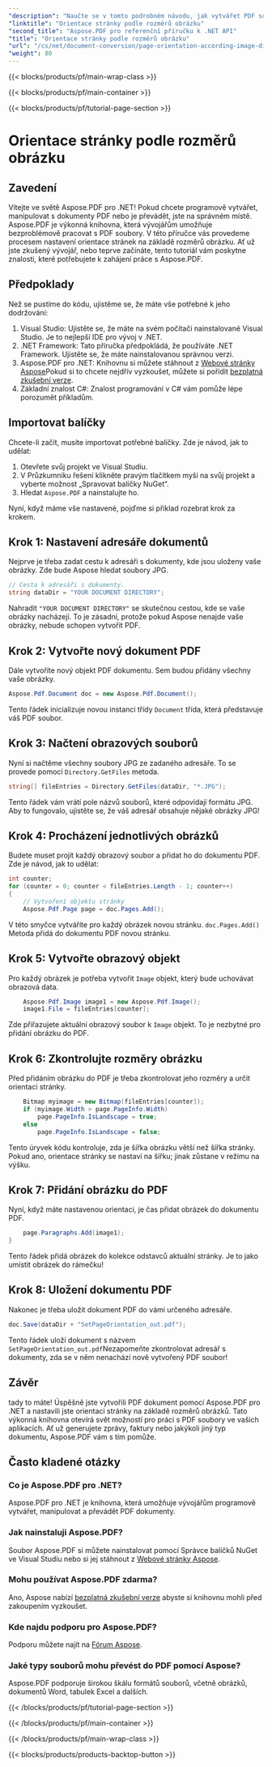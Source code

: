 ```yaml
---
"description": "Naučte se v tomto podrobném návodu, jak vytvářet PDF soubory pomocí Aspose.PDF pro .NET a jak nastavit orientaci stránky na základě rozměrů obrázku."
"linktitle": "Orientace stránky podle rozměrů obrázku"
"second_title": "Aspose.PDF pro referenční příručku k .NET API"
"title": "Orientace stránky podle rozměrů obrázku"
"url": "/cs/net/document-conversion/page-orientation-according-image-dimensions/"
"weight": 80
---
```


{{< blocks/products/pf/main-wrap-class >}}

{{< blocks/products/pf/main-container >}}

{{< blocks/products/pf/tutorial-page-section >}}

# Orientace stránky podle rozměrů obrázku

## Zavedení

Vítejte ve světě Aspose.PDF pro .NET! Pokud chcete programově vytvářet, manipulovat s dokumenty PDF nebo je převádět, jste na správném místě. Aspose.PDF je výkonná knihovna, která vývojářům umožňuje bezproblémově pracovat s PDF soubory. V této příručce vás provedeme procesem nastavení orientace stránek na základě rozměrů obrázku. Ať už jste zkušený vývojář, nebo teprve začínáte, tento tutoriál vám poskytne znalosti, které potřebujete k zahájení práce s Aspose.PDF.

## Předpoklady

Než se pustíme do kódu, ujistěme se, že máte vše potřebné k jeho dodržování:

1. Visual Studio: Ujistěte se, že máte na svém počítači nainstalované Visual Studio. Je to nejlepší IDE pro vývoj v .NET.
2. .NET Framework: Tato příručka předpokládá, že používáte .NET Framework. Ujistěte se, že máte nainstalovanou správnou verzi.
3. Aspose.PDF pro .NET: Knihovnu si můžete stáhnout z [Webové stránky Aspose](https://releases.aspose.com/pdf/net/)Pokud si to chcete nejdřív vyzkoušet, můžete si pořídit [bezplatná zkušební verze](https://releases.aspose.com/).
4. Základní znalost C#: Znalost programování v C# vám pomůže lépe porozumět příkladům.

## Importovat balíčky

Chcete-li začít, musíte importovat potřebné balíčky. Zde je návod, jak to udělat:

1. Otevřete svůj projekt ve Visual Studiu.
2. V Průzkumníku řešení klikněte pravým tlačítkem myši na svůj projekt a vyberte možnost „Spravovat balíčky NuGet“.
3. Hledat `Aspose.PDF` a nainstalujte ho.

Nyní, když máme vše nastavené, pojďme si příklad rozebrat krok za krokem.

## Krok 1: Nastavení adresáře dokumentů

Nejprve je třeba zadat cestu k adresáři s dokumenty, kde jsou uloženy vaše obrázky. Zde bude Aspose hledat soubory JPG.

```csharp
// Cesta k adresáři s dokumenty.
string dataDir = "YOUR DOCUMENT DIRECTORY";
```

Nahradit `"YOUR DOCUMENT DIRECTORY"` se skutečnou cestou, kde se vaše obrázky nacházejí. To je zásadní, protože pokud Aspose nenajde vaše obrázky, nebude schopen vytvořit PDF.

## Krok 2: Vytvořte nový dokument PDF

Dále vytvoříte nový objekt PDF dokumentu. Sem budou přidány všechny vaše obrázky.

```csharp
Aspose.Pdf.Document doc = new Aspose.Pdf.Document();
```

Tento řádek inicializuje novou instanci třídy `Document` třída, která představuje váš PDF soubor.

## Krok 3: Načtení obrazových souborů

Nyní si načtěme všechny soubory JPG ze zadaného adresáře. To se provede pomocí `Directory.GetFiles` metoda.

```csharp
string[] fileEntries = Directory.GetFiles(dataDir, "*.JPG");
```

Tento řádek vám vrátí pole názvů souborů, které odpovídají formátu JPG. Aby to fungovalo, ujistěte se, že váš adresář obsahuje nějaké obrázky JPG!

## Krok 4: Procházení jednotlivých obrázků

Budete muset projít každý obrazový soubor a přidat ho do dokumentu PDF. Zde je návod, jak to udělat:

```csharp
int counter;
for (counter = 0; counter < fileEntries.Length - 1; counter++)
{
    // Vytvoření objektu stránky
    Aspose.Pdf.Page page = doc.Pages.Add();
```

V této smyčce vytváříte pro každý obrázek novou stránku. `doc.Pages.Add()` Metoda přidá do dokumentu PDF novou stránku.

## Krok 5: Vytvořte obrazový objekt

Pro každý obrázek je potřeba vytvořit `Image` objekt, který bude uchovávat obrazová data.

```csharp
    Aspose.Pdf.Image image1 = new Aspose.Pdf.Image();
    image1.File = fileEntries[counter];
```

Zde přiřazujete aktuální obrazový soubor k `Image` objekt. To je nezbytné pro přidání obrázku do PDF.

## Krok 6: Zkontrolujte rozměry obrázku

Před přidáním obrázku do PDF je třeba zkontrolovat jeho rozměry a určit orientaci stránky.

```csharp
    Bitmap myimage = new Bitmap(fileEntries[counter]);
    if (myimage.Width > page.PageInfo.Width)
        page.PageInfo.IsLandscape = true;
    else
        page.PageInfo.IsLandscape = false;
```

Tento úryvek kódu kontroluje, zda je šířka obrázku větší než šířka stránky. Pokud ano, orientace stránky se nastaví na šířku; jinak zůstane v režimu na výšku.

## Krok 7: Přidání obrázku do PDF

Nyní, když máte nastavenou orientaci, je čas přidat obrázek do dokumentu PDF.

```csharp
    page.Paragraphs.Add(image1);
}
```

Tento řádek přidá obrázek do kolekce odstavců aktuální stránky. Je to jako umístit obrázek do rámečku!

## Krok 8: Uložení dokumentu PDF

Nakonec je třeba uložit dokument PDF do vámi určeného adresáře.

```csharp
doc.Save(dataDir + "SetPageOrientation_out.pdf");
```

Tento řádek uloží dokument s názvem `SetPageOrientation_out.pdf`Nezapomeňte zkontrolovat adresář s dokumenty, zda se v něm nenachází nově vytvořený PDF soubor!

## Závěr

tady to máte! Úspěšně jste vytvořili PDF dokument pomocí Aspose.PDF pro .NET a nastavili jste orientaci stránky na základě rozměrů obrázků. Tato výkonná knihovna otevírá svět možností pro práci s PDF soubory ve vašich aplikacích. Ať už generujete zprávy, faktury nebo jakýkoli jiný typ dokumentu, Aspose.PDF vám s tím pomůže.

## Často kladené otázky

### Co je Aspose.PDF pro .NET?
Aspose.PDF pro .NET je knihovna, která umožňuje vývojářům programově vytvářet, manipulovat a převádět PDF dokumenty.

### Jak nainstaluji Aspose.PDF?
Soubor Aspose.PDF si můžete nainstalovat pomocí Správce balíčků NuGet ve Visual Studiu nebo si jej stáhnout z [Webové stránky Aspose](https://releases.aspose.com/pdf/net/).

### Mohu používat Aspose.PDF zdarma?
Ano, Aspose nabízí [bezplatná zkušební verze](https://releases.aspose.com/) abyste si knihovnu mohli před zakoupením vyzkoušet.

### Kde najdu podporu pro Aspose.PDF?
Podporu můžete najít na [Fórum Aspose](https://forum.aspose.com/c/pdf/10).

### Jaké typy souborů mohu převést do PDF pomocí Aspose?
Aspose.PDF podporuje širokou škálu formátů souborů, včetně obrázků, dokumentů Word, tabulek Excel a dalších.

{{< /blocks/products/pf/tutorial-page-section >}}

{{< /blocks/products/pf/main-container >}}

{{< /blocks/products/pf/main-wrap-class >}}

{{< blocks/products/products-backtop-button >}}